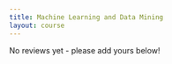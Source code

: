 ```yaml
---
title: Machine Learning and Data Mining 
layout: course
---
```


No reviews yet - please add yours below!


